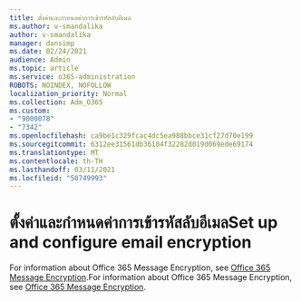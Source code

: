 ```yaml
---
title: ตั้งค่าและกําหนดค่าการเข้ารหัสลับอีเมล
ms.author: v-smandalika
author: v-smandalika
manager: dansimp
ms.date: 02/24/2021
audience: Admin
ms.topic: article
ms.service: o365-administration
ROBOTS: NOINDEX, NOFOLLOW
localization_priority: Normal
ms.collection: Adm_O365
ms.custom:
- "9000078"
- "7342"
ms.openlocfilehash: ca9be1c329fcac4dc5ea988bbce31cf27d70e199
ms.sourcegitcommit: 6312ee31561db36104f32282d019d069ede69174
ms.translationtype: MT
ms.contentlocale: th-TH
ms.lasthandoff: 03/11/2021
ms.locfileid: "50749993"
---
```

# <a name="set-up-and-configure-email-encryption"></a><span data-ttu-id="68567-102">ตั้งค่าและกําหนดค่าการเข้ารหัสลับอีเมล</span><span class="sxs-lookup"><span data-stu-id="68567-102">Set up and configure email encryption</span></span>

<span data-ttu-id="68567-103">For information about Office 365 Message Encryption, see [Office 365 Message Encryption](https://docs.microsoft.com/microsoft-365/compliance/ome).</span><span class="sxs-lookup"><span data-stu-id="68567-103">For information about Office 365 Message Encryption, see [Office 365 Message Encryption](https://docs.microsoft.com/microsoft-365/compliance/ome).</span></span>

